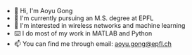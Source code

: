 - :wave: Hi, I'm Aoyu Gong
- :seedling: I'm currently pursuing an M.S. degree at EPFL
- :signal_strength: I'm interested in wireless networks and machine learning
- :keyboard: I do most of my work in MATLAB and Python
- :mailbox: You can find me through email: aoyu.gong@epfl.ch
